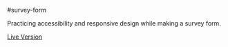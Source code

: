 #survey-form

Practicing accessibility and responsive design while making a survey form. 

[Live Version](https://memitaru.github.io/survey-form/)
